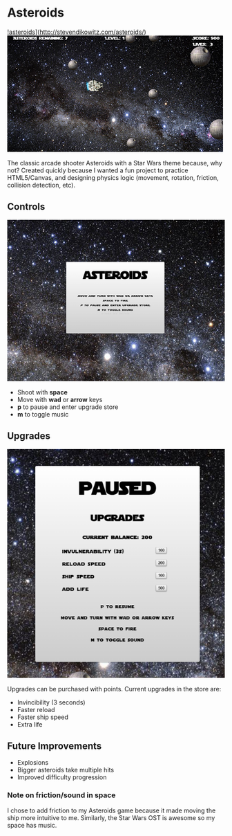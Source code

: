 # Asteroids

[!asteroids](./assets/asteroids.PNG)](http://stevendikowitz.com/asteroids/)
![asteroids]

The classic arcade shooter Asteroids with a Star Wars theme because, why not? Created quickly because I wanted a fun project to practice HTML5/Canvas, and designing physics logic (movement, rotation, friction, collision detection, etc).

## Controls

![newgame]

* Shoot with **space**
* Move with **wad** or **arrow** keys
* **p** to pause and enter upgrade store
* **m** to toggle music

## Upgrades

![store]

Upgrades can be purchased with points. Current upgrades in the store are:
* Invincibility (3 seconds)
* Faster reload
* Faster ship speed
* Extra life

## Future Improvements
* Explosions
* Bigger asteroids take multiple hits
* Improved difficulty progression

### Note on friction/sound in space
I chose to add friction to my Asteroids game because it made moving the ship more intuitive to me. Similarly, the Star Wars OST is awesome so my space has music.


[asteroids]: ./assets/asteroids.PNG
[newgame]: ./assets/newgame.PNG
[store]: ./assets/store.PNG
